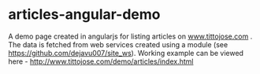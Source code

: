 # articles-angular-demo
A demo page created in angularjs for listing articles on www.tittojose.com . The data is fetched from web services created using a module (see https://github.com/dejavu007/site_ws). Working example can be viewed here - http://www.tittojose.com/demo/articles/index.html